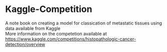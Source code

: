 # Kaggle-Competition
A note book on creating a model for classication of metastatic tissues using data available from Kaggle </br>
More information on the competetion available at https://www.kaggle.com/competitions/histopathologic-cancer-detection/overview
